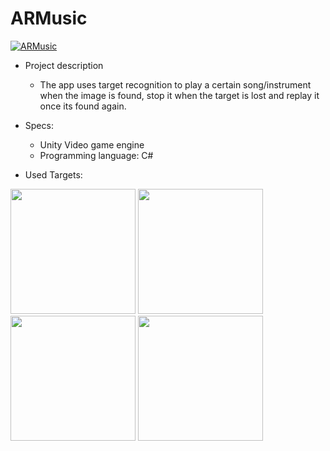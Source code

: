 # ARMusic

[![ARMusic](https://i.imgur.com/I6aRKrR.png=100x)](https://www.youtube.com/watch?v=sUBnw9nx9Kw&feature=youtu.be "ARMusic")

 
 
- Project description
  - The app uses target recognition to play a certain song/instrument when the image is found, stop it when the target is lost and replay it once its found again.
 
- Specs:
  - Unity Video game engine
  - Programming language: C#



- Used Targets:
 <img src="https://i.imgur.com/E4KR5zZ.jpg" width="200" height="200">
 <img src="https://i.imgur.com/HhGLDGs.jpg" width="200" height="200">
 <img src="https://i.imgur.com/CrvWOkq.jpg" width="200" height="200">
 <img src="https://i.imgur.com/YF3pP4B.jpg" width="200" height="200">
 
 
